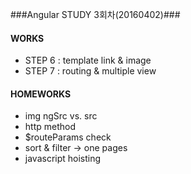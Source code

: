 ###Angular STUDY 3회차(20160402)###

#### WORKS ####
- STEP 6  : template link & image
- STEP 7  : routing & multiple view

#### HOMEWORKS ####
- img ngSrc vs. src
- http method
- $routeParams check
- sort & filter -> one pages
- javascript hoisting
